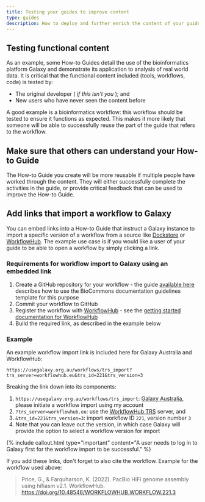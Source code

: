 ```yaml
---
title: Testing your guides to improve content
type: guides
description: How to deploy and further enrich the content of your guides.
---
```



## Testing functional content

As an example, some How-to Guides detail the use of the bioinformatics platform Galaxy and demonstrate its application to analysis of real world data. It is critical that the functional content included (tools, workflows, code) is tested by:

- The original developer ( *if this isn't you* ); and 
- New users who have never seen the content before

A good example is a bioinformatics workflow: this workflow should be tested to ensure it functions as expected. This makes it more likely that someone will be able to successfully reuse the part of the guide that refers to the workflow.


## Make sure that others can understand your How-to Guide
 
The How-to Guide you create will be more reusable if multiple people have worked through the content. They will either successfully complete the activities in the guide, or provide critical feedback that can be used to improve the How-to Guide.


## Add links that import a workflow to Galaxy

You can embed links into a How-to Guide that instruct a Galaxy instance to import a specific version of a workflow from a source like [Dockstore](https://dockstore.org/) or [WorkflowHub](https://workflowhub.eu/). The example use case is if you would like a user of your guide to be able to open a workflow by simply clicking a link.


### Requirements for workflow import to Galaxy using an embedded link

1. Create a GitHub repository for your workflow - the guide [available here](https://australianbiocommons.github.io/how-to-doc-guidelines) describes how to use the BioCommons documentation guidelines template for this purpose
2. Commit your workflow to GitHub
3. Register the workflow with [WorkflowHub](https://workflowhub.eu/) - see the [getting started documentation for WorkflowHub](https://about.workflowhub.eu/docs/)
4. Build the required link, as described in the example below


### Example 

An example workflow import link is included here for Galaxy Australia and WorkflowHub:

```
https://usegalaxy.org.au/workflows/trs_import?trs_server=workflowhub.eu&trs_id=221&trs_version=3
```

Breaking the link down into its components:

1. `https://usegalaxy.org.au/workflows/trs_import`: [Galaxy Australia](https://usegalaxy.org.au/), please initiate a workflow import using my account
2. `?trs_server=workflowhub.eu`: use the [WorkflowHub TRS](https://about.workflowhub.eu/developer/trs/) server, and
3. `&trs_id=221&trs_version=3`: import workflow ID `221`, version number `3`
4. Note that you can leave out the version, in which case Galaxy will provide the option to select a workflow version for import

{% include callout.html type="important" content="A user needs to log in to Galaxy first for the workflow import to be successful." %}

If you add these links, don't forget to also cite the workflow. Example for the workflow used above:
> Price, G., & Farquharson, K. (2022). PacBio HiFi genome assembly using hifiasm v2.1. WorkflowHub. https://doi.org/10.48546/WORKFLOWHUB.WORKFLOW.221.3

 